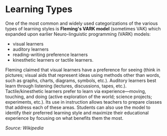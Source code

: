 
# Learning Types

One of the most common and widely used categorizations of the various types of learning styles is **Fleming's VARK model** (sometimes VAK) which expanded upon earlier Neuro-linguistic programming (VARK) models:

* visual learners
* auditory learners
* reading-writing preference learners
* kinesthetic learners or tactile learners.

Fleming claimed that visual learners have a preference for seeing (think in pictures; visual aids that represent ideas using methods other than words, such as graphs, charts, diagrams, symbols, etc.). Auditory learners best learn through listening (lectures, discussions, tapes, etc.). Tactile/kinesthetic learners prefer to learn via experience—moving, touching, and doing (active exploration of the world; science projects; experiments, etc.). Its use in instruction allows teachers to prepare classes that address each of these areas. Students can also use the model to identify their preferred learning style and maximize their educational experience by focusing on what benefits them the most. 

*Source: Wikipedia*

